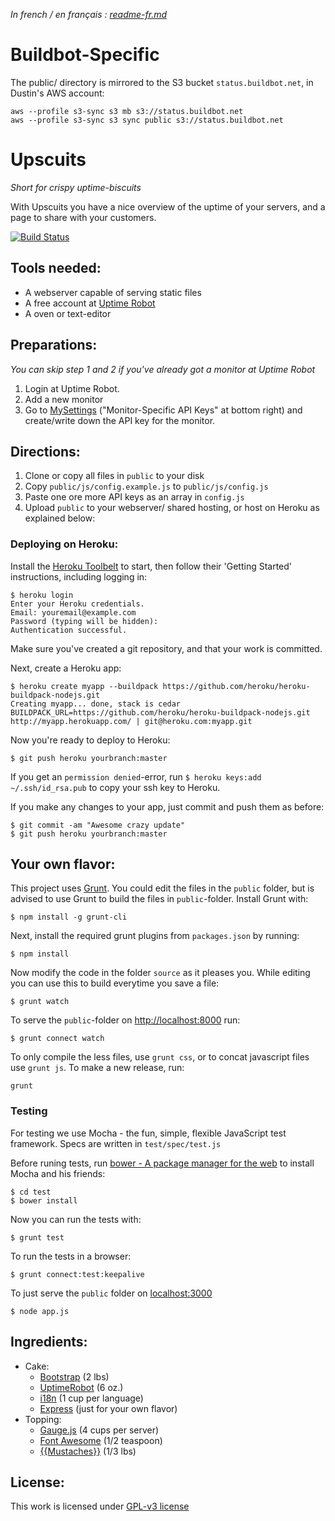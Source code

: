 _In french / en français : [readme-fr.md](https://github.com/digibart/upscuits/blob/master/readme-fr.md)_

Buildbot-Specific
=================

The public/ directory is mirrored to the S3 bucket `status.buildbot.net`, in
Dustin's AWS account:

    aws --profile s3-sync s3 mb s3://status.buildbot.net
    aws --profile s3-sync s3 sync public s3://status.buildbot.net

Upscuits 
===============
_Short for crispy uptime-biscuits_

With Upscuits you have a nice overview of the uptime of your servers, and a page to share with your customers.

[![Build Status](https://travis-ci.org/digibart/upscuits.png?branch=master)](https://travis-ci.org/digibart/upscuits)

Tools needed:
---------------
* A webserver capable of serving static files
* A free account at [Uptime Robot](http://uptimerobot.com)
* A oven or text-editor


Preparations:
---------------
_You can skip step 1 and 2 if you've already got a monitor at Uptime Robot_

1. Login at Uptime Robot.
2. Add a new monitor
3. Go to [MySettings](http://uptimerobot.com/dashboard.php#mySettings) ("Monitor-Specific API Keys" at bottom right) and create/write down the API key for the monitor.


Directions:
---------------
1. Clone or copy all files in `public` to your disk
2. Copy `public/js/config.example.js` to `public/js/config.js`
3. Paste one ore more API keys as an array in `config.js`
4. Upload `public` to your webserver/ shared hosting, or host on Heroku as explained below:


### Deploying on Heroku:

Install the [Heroku Toolbelt](https://toolbelt.heroku.com/) to start, then follow their 'Getting Started' instructions, including logging in:

```
$ heroku login
Enter your Heroku credentials.
Email: youremail@example.com
Password (typing will be hidden): 
Authentication successful.
```

Make sure you've created a git repository, and that your work is committed.

Next, create a Heroku app:

```
$ heroku create myapp --buildpack https://github.com/heroku/heroku-buildpack-nodejs.git
Creating myapp... done, stack is cedar
BUILDPACK_URL=https://github.com/heroku/heroku-buildpack-nodejs.git
http://myapp.herokuapp.com/ | git@heroku.com:myapp.git
```

Now you're ready to deploy to Heroku:

```
$ git push heroku yourbranch:master
```

If you get an `permission denied`-error, run `$ heroku keys:add ~/.ssh/id_rsa.pub` to copy your ssh key to Heroku.

If you make any changes to your app, just commit and push them as before:

```
$ git commit -am "Awesome crazy update"
$ git push heroku yourbranch:master
```



Your own flavor:
---------------
This project uses [Grunt](http://gruntjs.com/getting-started). You could edit the files in the `public` folder, but is advised to use Grunt to build the files in `public`-folder. Install Grunt with:

```
$ npm install -g grunt-cli
```

Next, install the required grunt plugins from `packages.json` by running:

```
$ npm install
```

Now modify the code in the folder `source` as it pleases you. While editing you can use this to build everytime you save a file: 

```
$ grunt watch
```

To serve the `public`-folder on [http://localhost:8000](http://localhost:8000) run:

```
$ grunt connect watch
```

To only compile the less files, use `grunt css`, or to concat javascript files use `grunt js`. To make a new release, run:

```
grunt
```


### Testing

For testing we use Mocha - the fun, simple, flexible JavaScript test framework. Specs are written in `test/spec/test.js`

Before runing tests, run [bower - A package manager for the web](http://bower.io) to install Mocha and his friends:

	$ cd test
	$ bower install

Now you can run the tests with:

```
$ grunt test
```

To run the tests in a browser:

```
$ grunt connect:test:keepalive
```

To just serve the `public` folder on [localhost:3000](http://localhost:3000/)

```
$ node app.js
```





Ingredients:
---------------
* Cake:
	* [Bootstrap](http://twitter.github.com/bootstrap/) (2 lbs)
	* [UptimeRobot](http://www.uptimerobot.com) (6 oz.)
    * [i18n](i18next.com) (1 cup per language)
    * [Express](http://expressjs.com) (just for your own flavor)
* Topping:
	* [Gauge.js](http://bernii.github.io/gauge.js/) (4 cups per server)
	* [Font Awesome](http://fortawesome.github.com/Font-Awesome/) (1/2 teaspoon)
	* [{{Mustaches}}](https://github.com/janl/mustache.js/) (1/3 lbs)


License:
---------------
This work is licensed under [GPL-v3 license](https://github.com/digibart/upscuits/blob/master/license.md)

